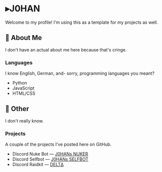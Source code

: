 # ▸J0HAN
Welcome to my profile! I'm using this as a template for my projects as well.
## 📖 About Me
I don't have an actual about me here because that's cringe.
### Languages
I know English, German, and- sorry, programming languages you meant?
* Python
* JavaScript
* HTML/CSS
## 📁 Other
I don't really know.
### Projects
A couple of the projects I've posted here on GitHub.
- Discord Nuke Bot — [J0HANs NUKER](<https://github.com/true-j0han/J0HANs-NUKER>)
- Discord Selfbot — [J0HANs SELFBOT](<https://github.com/true-j0han/J0HANs-SELFBOT>)
- Discord Raidkit — [DELTΔ](<https://github.com/true-j0han/DELTA>) <br/>
